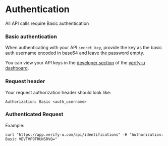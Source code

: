 # Authentication

All API calls require Basic authentication

### Basic authentication <a name="basic-authentication"></a>

When authenticating with your API `secret_key`, provide the key as the basic auth username encoded in base64 and leave the password empty.

You can view your API keys in the [developer section](https://app.verify-u.com/business/developers) of the [verify-u dashboard](https://app.verify-u.com/business).

### Request header <a name="request-header"></a>

Your request authorization header should look like:

`Authorization: Basic <auth_username>`

### Authenticated Request <a name="authenticated-request"></a>

Example:

`curl "https://app.verify-u.com/api/identifications" -H "Authorization: Basic VEVTVF9TRUNSRVQ="`
